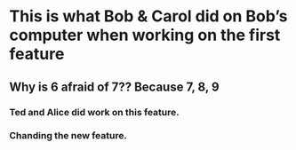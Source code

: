 # This is what Bob & Carol did on Bob’s computer when working on the first feature
## Why is 6 afraid of 7?? Because 7, 8, 9

### Ted and Alice did work on this feature.
### Chanding the new feature.
